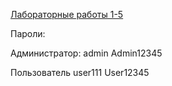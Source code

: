 [Лабораторные работы 1-5](https://lr1-5.onrender.com)

Пароли:

Администратор: admin Admin12345

Пользователь user111 User12345
